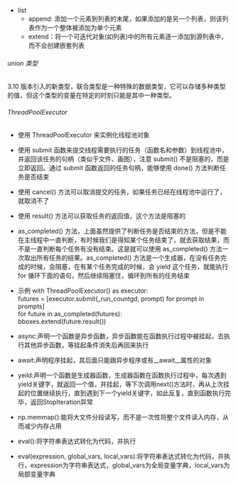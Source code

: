 <!--
 * @Author: jhq
 * @Date: 2025-02-08 14:15:50
 * @LastEditTime: 2025-04-27 20:28:35
 * @Description:
-->

- list
  - append: 添加一个元素到列表的末尾，如果添加的是另一个列表，则该列表作为一个整体被添加为单个元素
  - extend：将一个可迭代对象(如列表)中的所有元素逐一添加到源列表中，而不会创建嵌套列表

###### union 类型

3.10 版本引入的新类型，联合类型是一种特殊的数据类型，它可以存储多种类型的值，但这个类型的变量在特定的时刻只能是其中一种类型。

###### ThreadPoolExecutor

- 使用 ThreadPoolExecutor 来实例化线程池对象
- 使用 submit 函数来提交线程需要执行的任务（函数名和参数）到线程池中，并返回该任务的句柄（类似于文件、画图），注意 submit() 不是阻塞的，而是立即返回。通过 submit 函数返回的任务句柄，能够使用 done() 方法判断任务是否结束
- 使用 cancel() 方法可以取消提交的任务，如果任务已经在线程池中运行了，就取消不了
- 使用 result() 方法可以获取任务的返回值，这个方法是阻塞的
- as_completed() 方法，上面虽然提供了判断任务是否结束的方法，但是不能在主线程中一直判断，有时候我们是得知某个任务结束了，就去获取结果，而不是一直判断每个任务有没有结束。这是就可以使用 as_completed() 方法一次取出所有任务的结果。as_completed() 方法是一个生成器，在没有任务完成的时候，会阻塞，在有某个任务完成的时候，会 yield 这个任务，就能执行 for 循环下面的语句，然后继续阻塞住，循环到所有的任务结束
- 示例
  with ThreadPoolExecutor() as executor:  
   futures = [executor.submit(_run_countgd, prompt) for prompt in prompts]  
   for future in as_completed(futures):  
   bboxes.extend(future.result())

- async:声明一个函数是异步函数，异步函数能在函数执行过程中被挂起，去执行其他异步函数，等挂起条件消失后再回来执行
- await:声明程序挂起，其后面只能跟异步程序或有__await__属性的对象

- yeild:声明一个函数是生成器函数，生成器函数在函数执行过程中，每次遇到yield关键字，就返回一个值，并挂起，等下次调用next()方法时，再从上次挂起的位置继续执行，直到遇到下一个yield关键字，如此反复，直到函数执行完毕，返回StopIteration异常

- np.memmap():能将大文件分段读写，而不是一次性将整个文件读入内存，从而减少内存占用

- eval():将字符串表达式转化为代码，并执行
- eval(expression, global_vars, local_vars):将字符串表达式转化为代码，并执行，expression为字符串表达式，global_vars为全局变量字典，local_vars为局部变量字典